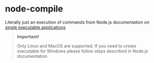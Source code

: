 # node-compile

Literally just an execution of commands from Node.js documentation
on [single executable applications](https://nodejs.org/api/single-executable-applications.html)

> **Important!**
>
> Only Linux and MacOS are supported. If you need to create executable for Windows please follow steps described in
> Node.js documentation
